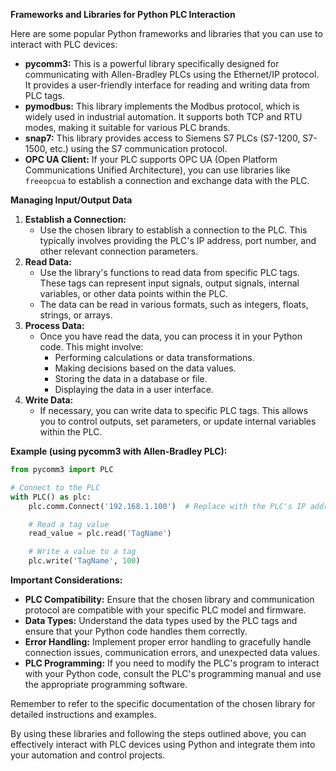 **Frameworks and Libraries for Python PLC Interaction**

Here are some popular Python frameworks and libraries that you can use to interact with PLC devices:

* **pycomm3:** This is a powerful library specifically designed for communicating with Allen-Bradley PLCs using the Ethernet/IP protocol. It provides a user-friendly interface for reading and writing data from PLC tags.
* **pymodbus:** This library implements the Modbus protocol, which is widely used in industrial automation. It supports both TCP and RTU modes, making it suitable for various PLC brands.
* **snap7:** This library provides access to Siemens S7 PLCs (S7-1200, S7-1500, etc.) using the S7 communication protocol.
* **OPC UA Client:** If your PLC supports OPC UA (Open Platform Communications Unified Architecture), you can use libraries like `freeopcua` to establish a connection and exchange data with the PLC.

**Managing Input/Output Data**

1. **Establish a Connection:**
   - Use the chosen library to establish a connection to the PLC. This typically involves providing the PLC's IP address, port number, and other relevant connection parameters.
2. **Read Data:**
   - Use the library's functions to read data from specific PLC tags. These tags can represent input signals, output signals, internal variables, or other data points within the PLC.
   - The data can be read in various formats, such as integers, floats, strings, or arrays.
3. **Process Data:**
   - Once you have read the data, you can process it in your Python code. This might involve:
     - Performing calculations or data transformations.
     - Making decisions based on the data values.
     - Storing the data in a database or file.
     - Displaying the data in a user interface.
4. **Write Data:**
   - If necessary, you can write data to specific PLC tags. This allows you to control outputs, set parameters, or update internal variables within the PLC.

**Example (using pycomm3 with Allen-Bradley PLC):**

```python
from pycomm3 import PLC

# Connect to the PLC
with PLC() as plc:
    plc.comm.Connect('192.168.1.100')  # Replace with the PLC's IP address

    # Read a tag value
    read_value = plc.read('TagName') 

    # Write a value to a tag
    plc.write('TagName', 100) 
```

**Important Considerations:**

* **PLC Compatibility:** Ensure that the chosen library and communication protocol are compatible with your specific PLC model and firmware.
* **Data Types:** Understand the data types used by the PLC tags and ensure that your Python code handles them correctly.
* **Error Handling:** Implement proper error handling to gracefully handle connection issues, communication errors, and unexpected data values.
* **PLC Programming:** If you need to modify the PLC's program to interact with your Python code, consult the PLC's programming manual and use the appropriate programming software.

Remember to refer to the specific documentation of the chosen library for detailed instructions and examples.

By using these libraries and following the steps outlined above, you can effectively interact with PLC devices using Python and integrate them into your automation and control projects.
